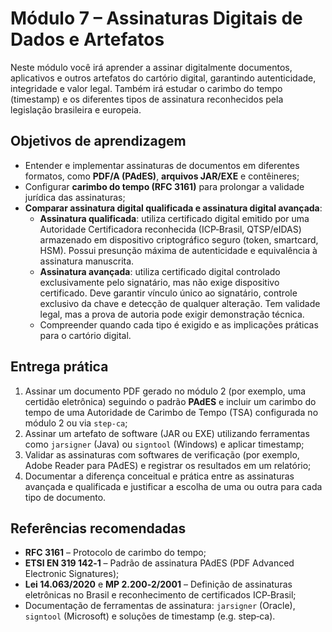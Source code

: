 # Módulo 7 – Assinaturas Digitais de Dados e Artefatos

Neste módulo você irá aprender a assinar digitalmente documentos, aplicativos e outros artefatos do cartório digital, garantindo autenticidade, integridade e valor legal.  Também irá estudar o carimbo do tempo (timestamp) e os diferentes tipos de assinatura reconhecidos pela legislação brasileira e europeia.

## Objetivos de aprendizagem

- Entender e implementar assinaturas de documentos em diferentes formatos, como **PDF/A (PAdES)**, **arquivos JAR/EXE** e contêineres;
- Configurar **carimbo do tempo (RFC 3161)** para prolongar a validade jurídica das assinaturas;
- **Comparar assinatura digital qualificada e assinatura digital avançada**:
  - **Assinatura qualificada**: utiliza certificado digital emitido por uma Autoridade Certificadora reconhecida (ICP‑Brasil, QTSP/eIDAS) armazenado em dispositivo criptográfico seguro (token, smartcard, HSM).  Possui presunção máxima de autenticidade e equivalência à assinatura manuscrita.
  - **Assinatura avançada**: utiliza certificado digital controlado exclusivamente pelo signatário, mas não exige dispositivo certificado.  Deve garantir vínculo único ao signatário, controle exclusivo da chave e detecção de qualquer alteração.  Tem validade legal, mas a prova de autoria pode exigir demonstração técnica.
  - Compreender quando cada tipo é exigido e as implicações práticas para o cartório digital.

## Entrega prática

1. Assinar um documento PDF gerado no módulo 2 (por exemplo, uma certidão eletrônica) seguindo o padrão **PAdES** e incluir um carimbo do tempo de uma Autoridade de Carimbo de Tempo (TSA) configurada no módulo 2 ou via `step‑ca`;
2. Assinar um artefato de software (JAR ou EXE) utilizando ferramentas como `jarsigner` (Java) ou `signtool` (Windows) e aplicar timestamp;
3. Validar as assinaturas com softwares de verificação (por exemplo, Adobe Reader para PAdES) e registrar os resultados em um relatório;
4. Documentar a diferença conceitual e prática entre as assinaturas avançada e qualificada e justificar a escolha de uma ou outra para cada tipo de documento.

## Referências recomendadas

- **RFC 3161** – Protocolo de carimbo do tempo;
- **ETSI EN 319 142‑1** – Padrão de assinatura PAdES (PDF Advanced Electronic Signatures);
- **Lei 14.063/2020** e **MP 2.200‑2/2001** – Definição de assinaturas eletrônicas no Brasil e reconhecimento de certificados ICP‑Brasil;
- Documentação de ferramentas de assinatura: `jarsigner` (Oracle), `signtool` (Microsoft) e soluções de timestamp (e.g. step‑ca).
